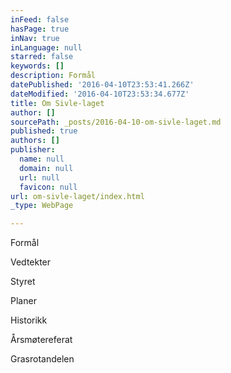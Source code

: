 ```yaml
---
inFeed: false
hasPage: true
inNav: true
inLanguage: null
starred: false
keywords: []
description: Formål
datePublished: '2016-04-10T23:53:41.266Z'
dateModified: '2016-04-10T23:53:34.677Z'
title: Om Sivle-laget
author: []
sourcePath: _posts/2016-04-10-om-sivle-laget.md
published: true
authors: []
publisher:
  name: null
  domain: null
  url: null
  favicon: null
url: om-sivle-laget/index.html
_type: WebPage

---
```

Formål

Vedtekter

Styret

Planer

Historikk

Årsmøtereferat

Grasrotandelen